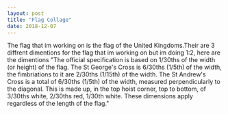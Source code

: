 ```yaml
---
layout: post
title: "Flag Collage"
date: 2018-12-07
---
```

The flag that im working on is the flag of the United Kingdoms.Their are 3 diffrent dimentions for the flag that im working on but im doing 1:2, here are the dimentions "The official specification is based on 1/30ths of the width (or height) of the flag. The St George's Cross is 6/30ths (1/5th) of the width, the fimbriations to it are 2/30ths (1/15th) of the width. The St Andrew's Cross is a total of 6/30ths (1/5th) of the width, measured perpendicularly to the diagonal. This is made up, in the top hoist corner, top to bottom, of 3/30ths white, 2/30ths red, 1/30th white. These dimensions apply regardless of the length of the flag."
